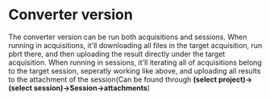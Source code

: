 # Converter version
The converter version can be run both acquisitions and sessions. When running in acquisitions, it'll downloading all files in the target acquisition, run pbrt there, and then uploading the result directly under the target acquisition. When running in sessions, it'll iterating all of acquisitions belong to the target session, seperatly working like above, and uploading all results to the attachment of the session(Can be found through **(select project)->(select session)->Session->attachments**)
